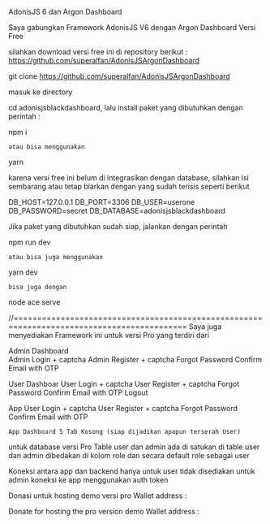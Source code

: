 AdonisJS 6 dan Argon Dashboard

Saya gabungkan Framework AdonisJS V6 dengan Argon Dashboard Versi Free

silahkan download versi free ini di repository berikut : https://github.com/superalfan/AdonisJSArgonDashboard

git clone https://github.com/superalfan/AdonisJSArgonDashboard

masuk ke directory 

cd adonisjsblackdashboard, lalu install paket yang dibutuhkan dengan perintah :

npm i 

    atau bisa menggunakan 

yarn

karena versi free ini belum di integrasikan dengan database, silahkan isi sembarang
atau tetap biarkan dengan yang sudah terisis seperti berikut

DB_HOST=127.0.0.1
DB_PORT=3306
DB_USER=userone
DB_PASSWORD=secret
DB_DATABASE=adonisjsblackdashboard

Jika paket yang dibutuhkan sudah siap, jalankan dengan perintah

npm run dev

    atau bisa juga menggunakan

yarn dev

    bisa juga dengan 

node ace serve

//===========================================================================================
Saya juga menyediakan Framework ini untuk versi Pro yang terdiri dari

Admin Dashboard    
    Admin Login + captcha
    Admin Register + captcha
    Forgot Password 
    Confirm Email with OTP

User Dashboar
    User Login + captcha
    User Register + captcha
    Forgot Password
    Confirm Email with OTP
    Logout


App
    User Login + captcha
    User Register + captcha
    Forgot Password
    Confirm Email with OTP

    App Dashboard 5 Tab Kosong (siap dijadikan apapun terserah User)


untuk database versi Pro
Table user dan admin ada di satukan di table user dan admin dibedakan di kolom role dan secara default role sebagai user

Koneksi antara app dan backend hanya untuk user tidak disediakan untuk admin
koneksi ke app menggunakan auth token



Donasi untuk hosting demo versi pro
    Wallet address : 

Donate for hosting the pro version demo
    Wallet address :

